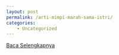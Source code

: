 ```yaml
---
layout: post
permalink: /arti-mimpi-marah-sama-istri/
categories:
    - Uncategorized
---
```


[Baca Selengkapnya](/08)
